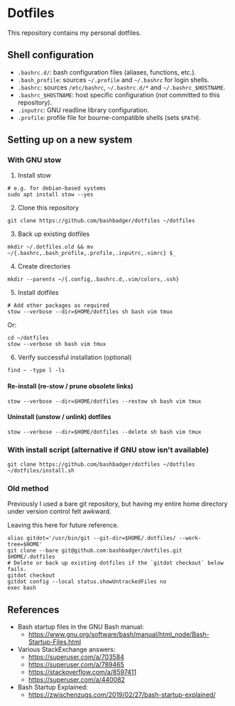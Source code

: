 # Dotfiles

This repository contains my personal dotfiles.

## Shell configuration

- `.bashrc.d/`: bash configuration files (aliases, functions, etc.).
- `.bash_profile`: sources `~/.profile` and `~/.bashrc` for login shells.
- `.bashrc`: sources `/etc/bashrc`, `~/.bashrc.d/*` and `~/.bashrc_$HOSTNAME`.
- `.bashrc_$HOSTNAME`: host specific configuration (*not* committed to this repository).
- `.inputrc`: GNU readline library configuration.
- `.profile`: profile file for bourne-compatible shells (sets `$PATH`).

## Setting up on a new system

### With GNU stow

1. Install stow

```
# e.g. for debian-based systems
sudo apt install stow --yes
```

2. Clone this repository

```
git clone https://github.com/bashbadger/dotfiles ~/dotfiles
```

3. Back up existing dotfiles

```
mkdir ~/.dotfiles.old && mv ~/{.bashrc,.bash_profile,.profile,.inputrc,.vimrc} $_
```

4. Create directories

```
mkdir --parents ~/{.config,.bashrc.d,.vim/colors,.ssh}
```

5. Install dotfiles

```
# Add other packages as required
stow --verbose --dir=$HOME/dotfiles sh bash vim tmux
```

Or:

```
cd ~/dotfiles
stow --verbose sh bash vim tmux
```

6. Verify successful installation (optional)

```
find ~ -type l -ls
```

#### Re-install (re-stow / prune obsolete links)

```
stow --verbose --dir=$HOME/dotfiles --restow sh bash vim tmux
```

#### Uninstall (unstow / unlink) dotfiles

```
stow --verbose --dir=$HOME/dotfiles --delete sh bash vim tmux
```

### With install script (alternative if GNU stow isn't available)

```
git clone https://github.com/bashbadger/dotfiles ~/dotfiles
~/dotfiles/install.sh
```

### Old method

Previously I used a bare git repository, but having my entire home directory
under version control felt awkward.

Leaving this here for future reference.

```
alias gitdot='/usr/bin/git --git-dir=$HOME/.dotfiles/ --work-tree=$HOME'
git clone --bare git@github.com:bashbadger/dotfiles.git $HOME/.dotfiles
# Delete or back up existing dotfiles if the `gitdot checkout` below fails.
gitdot checkout
gitdot config --local status.showUntrackedFiles no
exec bash
```

## References

- Bash startup files in the GNU Bash manual:
    - https://www.gnu.org/software/bash/manual/html_node/Bash-Startup-Files.html
- Various StackExchange answers:
    - https://superuser.com/a/703584
    - https://superuser.com/a/789465
    - https://stackoverflow.com/a/8597411
    - https://superuser.com/a/440082
- Bash Startup Explained:
    - https://zwischenzugs.com/2019/02/27/bash-startup-explained/
